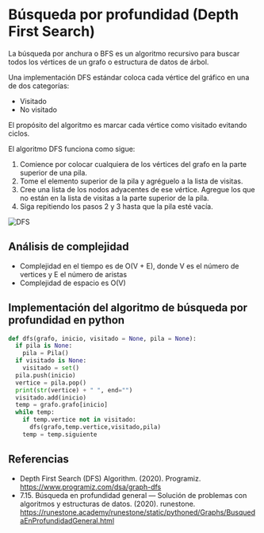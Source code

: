 # Búsqueda por profundidad (Depth First Search)

La búsqueda por anchura o BFS es un algoritmo recursivo para buscar todos los vértices de un grafo o estructura de datos de árbol.

Una implementación DFS estándar coloca cada vértice del gráfico en una de dos categorías:

* Visitado
* No visitado

El propósito del algoritmo es marcar cada vértice como visitado evitando ciclos.

El algoritmo DFS funciona como sigue:

1. Comience por colocar cualquiera de los vértices del grafo en la parte superior de una pila.
2. Tome el elemento superior de la pila y agréguelo a la lista de visitas.
3. Cree una lista de los nodos adyacentes de ese vértice. Agregue los que no están en la lista de visitas a la parte superior de la pila.
4. Siga repitiendo los pasos 2 y 3 hasta que la pila esté vacía.

![DFS](https://user-images.githubusercontent.com/42527034/121834190-bee6fd00-cc93-11eb-8ec4-6f7b3b767ee0.jpg)

## Análisis de complejidad

* Complejidad en el tiempo es de O(V + E), donde V es el número de vertices y E el número de aristas
* Complejidad de espacio es O(V)

## Implementación del algoritmo de búsqueda por profundidad en python

```python
def dfs(grafo, inicio, visitado = None, pila = None):
  if pila is None:
    pila = Pila()
  if visitado is None:
    visitado = set()
  pila.push(inicio)
  vertice = pila.pop()
  print(str(vertice) + " ", end="")
  visitado.add(inicio)
  temp = grafo.grafo[inicio]
  while temp:
    if temp.vertice not in visitado:
      dfs(grafo,temp.vertice,visitado,pila)
    temp = temp.siguiente
```

## Referencias

* Depth First Search (DFS) Algorithm. (2020). Programiz. https://www.programiz.com/dsa/graph-dfs
* 7.15. Búsqueda en profundidad general — Solución de problemas con algoritmos y estructuras de datos. (2020). runestone. https://runestone.academy/runestone/static/pythoned/Graphs/BusquedaEnProfundidadGeneral.html
